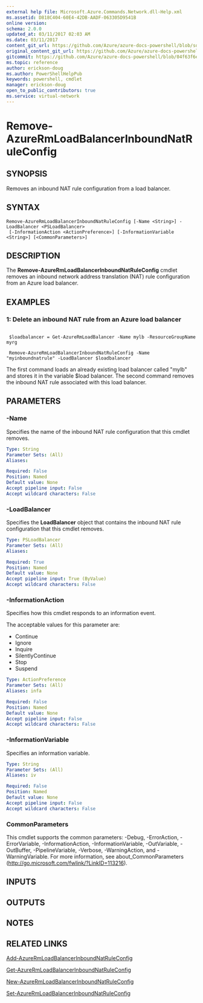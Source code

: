 ```yaml
---
external help file: Microsoft.Azure.Commands.Network.dll-Help.xml
ms.assetid: D818C404-60E4-42DB-AADF-063305D9541B
online version:
schema: 2.0.0
updated_at: 03/11/2017 02:03 AM
ms.date: 03/11/2017
content_git_url: https://github.com/Azure/azure-docs-powershell/blob/sdw-version-test/azureps-cmdlets-docs/ResourceManager/AzureRM.Network/v3.6.0/Remove-AzureRmLoadBalancerInboundNatRuleConfig.md
original_content_git_url: https://github.com/Azure/azure-docs-powershell/blob/sdw-version-test/azureps-cmdlets-docs/ResourceManager/AzureRM.Network/v3.6.0/Remove-AzureRmLoadBalancerInboundNatRuleConfig.md
gitcommit: https://github.com/Azure/azure-docs-powershell/blob/04f63f6e685743ace2c57eb157574e34e8610b1c
ms.topic: reference
author: erickson-doug
ms.author: PowerShellHelpPub
keywords: powershell, cmdlet
manager: erickson-doug
open_to_public_contributors: true
ms.service: virtual-network
---
```


# Remove-AzureRmLoadBalancerInboundNatRuleConfig

## SYNOPSIS
Removes an inbound NAT rule configuration from a load balancer.

## SYNTAX

```
Remove-AzureRmLoadBalancerInboundNatRuleConfig [-Name <String>] -LoadBalancer <PSLoadBalancer>
 [-InformationAction <ActionPreference>] [-InformationVariable <String>] [<CommonParameters>]
```

## DESCRIPTION
The **Remove-AzureRmLoadBalancerInboundNatRuleConfig** cmdlet removes an inbound network address translation (NAT) rule configuration from an Azure load balancer.

## EXAMPLES

### 1: Delete an inbound NAT rule from an Azure load balancer 
```

 $loadbalancer = Get-AzureRmLoadBalancer -Name mylb -ResourceGroupName myrg

 Remove-AzureRmLoadBalancerInboundNatRuleConfig -Name "myinboundnatrule" -LoadBalancer $loadbalancer

```
The first command loads an already existing load balancer called "mylb" and stores it in the variable $load
    balancer. The second command removes the inbound NAT rule associated with this load balancer.

## PARAMETERS

### -Name
Specifies the name of the inbound NAT rule configuration that this cmdlet removes.

```yaml
Type: String
Parameter Sets: (All)
Aliases: 

Required: False
Position: Named
Default value: None
Accept pipeline input: False
Accept wildcard characters: False
```

### -LoadBalancer
Specifies the **LoadBalancer** object that contains the inbound NAT rule configuration that this cmdlet removes.

```yaml
Type: PSLoadBalancer
Parameter Sets: (All)
Aliases: 

Required: True
Position: Named
Default value: None
Accept pipeline input: True (ByValue)
Accept wildcard characters: False
```

### -InformationAction
Specifies how this cmdlet responds to an information event.

The acceptable values for this parameter are:

- Continue
- Ignore
- Inquire
- SilentlyContinue
- Stop
- Suspend

```yaml
Type: ActionPreference
Parameter Sets: (All)
Aliases: infa

Required: False
Position: Named
Default value: None
Accept pipeline input: False
Accept wildcard characters: False
```

### -InformationVariable
Specifies an information variable.

```yaml
Type: String
Parameter Sets: (All)
Aliases: iv

Required: False
Position: Named
Default value: None
Accept pipeline input: False
Accept wildcard characters: False
```

### CommonParameters
This cmdlet supports the common parameters: -Debug, -ErrorAction, -ErrorVariable, -InformationAction, -InformationVariable, -OutVariable, -OutBuffer, -PipelineVariable, -Verbose, -WarningAction, and -WarningVariable. For more information, see about_CommonParameters (http://go.microsoft.com/fwlink/?LinkID=113216).

## INPUTS

## OUTPUTS

## NOTES

## RELATED LINKS

[Add-AzureRmLoadBalancerInboundNatRuleConfig](./Add-AzureRmLoadBalancerInboundNatRuleConfig.md)

[Get-AzureRmLoadBalancerInboundNatRuleConfig](./Get-AzureRmLoadBalancerInboundNatRuleConfig.md)

[New-AzureRmLoadBalancerInboundNatRuleConfig](./New-AzureRmLoadBalancerInboundNatRuleConfig.md)

[Set-AzureRmLoadBalancerInboundNatRuleConfig](./Set-AzureRmLoadBalancerInboundNatRuleConfig.md)


